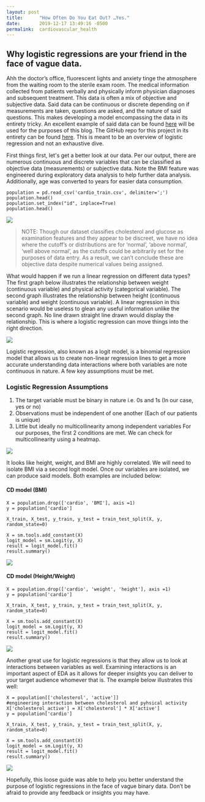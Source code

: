 ```yaml
---
layout: post
title:      "How Often Do You Eat Out? …Yes."
date:       2019-12-17 13:49:16 -0500
permalink:  cardiovascular_health
---
```


## Why logistic regressions are your friend in the face of vague data.
 
Ahh the doctor’s office, fluorescent lights and anxiety tinge the atmosphere from the waiting room to the sterile exam room. The medical information collected from patients verbally and physically inform physician diagnoses and subsequent treatment. This data is often a mix of objective and subjective data. Said data can be continuous or discrete depending on if measurements are taken, questions are asked, and the nature of said questions. This makes developing a model encompassing the data in its entirety tricky. An excellent example of said data can be found [here](https://www.kaggle.com/sulianova/cardiovascular-disease-dataset) will be used for the purposes of this blog. The GitHub repo for this project in its entirety can be found [here](https://github.com/Neji128/dsc-mod-5-project-online-ds-pt-051319). This is meant to be an overview of logistic regression and not an exhaustive dive. 

First things first, let's get a better look at our data. Per our output, there are numerous continuous and discrete variables that can be classified as objective data (measurements) or subjective data. Note the BMI feature was engineered during exploratory data analysis to help further data analysis. Additionally, age was converted to years for easier data consumption. 
 
```
population = pd.read_csv('cardio_train.csv', delimiter=';')
population.head()
population.set_index("id", inplace=True)
population.head()
```

 ![]( https://i.imgur.com/AXQGSsZ.png)

> NOTE: Though our dataset classifies cholesterol and glucose as examination features and they appear to be discreet, we have no idea where the cutoff’s or distributions are for ‘normal’, ‘above normal’, ‘well above normal’, as the cutoffs could be arbitrarily set for the purposes of data entry. As a result, we can’t conclude these are objective data despite numerical values being assigned.

What would happen if we run a linear regression on different data types? The first graph below illustrates the relationship between weight (continuous variable) and physical activity (categorical variable). The second graph illustrates the relationship between height (continuous variable) and weight (continuous variable). A linear regression in this scenario would be useless to glean any useful information unlike the second graph. No line drawn straight line drawn would display the relationship. This is where a logistic regression can move things into the right direction.

![](https://i.imgur.com/Hi00YD4.png)

Logistic regression, also known as a logit model, is a binomial regression model that allows us to create non-linear regression lines to get a more accurate understanding data interactions where both variables are note continuous in nature. A few key assumptions must be met.
### Logistic Regression Assumptions
1.	The target variable must be binary in nature i.e. 0s and 1s (In our case, yes or no)
2.	Observations must be independent of one another (Each of our patients is unique)
3.	Little but ideally no multicollinearity among independent variables 
For our purposes, the first 2 conditions are met. We can check for multicollinearity using a heatmap.

![]( https://i.imgur.com/m8RbbVH.png)

It looks like height, weight, and BMI are highly correlated. We will need to isolate BMI via a second logit model. Once our variables are isolated, we can produce said models. Both examples are included below:
#### CD model (BMI)
```
X = population.drop(['cardio', 'BMI'], axis =1) 
y = population['cardio']

X_train, X_test, y_train, y_test = train_test_split(X, y, random_state=0)

X = sm.tools.add_constant(X)
logit_model = sm.Logit(y, X)
result = logit_model.fit()
result.summary()
```

![](https://i.imgur.com/z0o6rAa.png?1)

#### CD model (Height/Weight)

```
X = population.drop(['cardio', 'weight', 'height'], axis =1) 
y = population['cardio']

X_train, X_test, y_train, y_test = train_test_split(X, y, random_state=0)

X = sm.tools.add_constant(X)
logit_model = sm.Logit(y, X)
result = logit_model.fit()
result.summary()
```

![](https://i.imgur.com/wc2HRWd.png?1)
 
Another great use for logistic regressions is that they allow us to look at interactions between variables as well. Examining interactions is an important aspect of EDA as it allows for deeper insights you can deliver to your target audience whomever that is. The example below illustrates this well: 

```
X = population[['cholesterol', 'active']]
#engineering interaction between cholesterol and pyhsical activity
X['cholesterol_active'] = X['cholesterol'] * X['active']
y = population['cardio']
 
X_train, X_test, y_train, y_test = train_test_split(X, y, random_state=0)
 
X = sm.tools.add_constant(X)
logit_model = sm.Logit(y, X)
result = logit_model.fit()
result.summary()
```

![](https://i.imgur.com/xpSLu2w.png)

Hopefully, this loose guide was able to help you better understand the purpose of logistic regressions in the face of vague binary data. Don’t be afraid to provide any feedback or insights you may have. 






